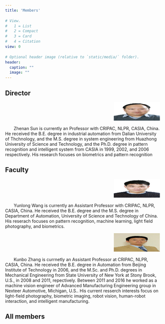 ```yaml
---
title: 'Members'

# View.
#   1 = List
#   2 = Compact
#   3 = Card
#   4 = Citation
view: 0

# Optional header image (relative to `static/media/` folder).
header:
  caption: ""
  image: ""
---
```

## Director

<div align=right><img src="Zhenan Sun.png" alt="Zhenan Sun" width="150" height="60" /></div>

&emsp;&emsp;Zhenan Sun is currently an Professor with CRIPAC, NLPR, CASIA, China. He received the B.E. degree in industrial automation from Dalian University of Thchnology, and the M.S. degree in system engineering from Huazhong University of Science and Technology, and the Ph.D. degree in pattern recognition and intelligent system from CASIA in 1999, 2002, and 2006 respectively. His research focuses on biometrics and pattern recognition

## Faculty

<div align=right><img src="Yunlong Wang.png" alt="Yunlong Wang" width="150" height="60" /></div>

&emsp;&emsp;Yunlong Wang is currently an Assistant Professor with CRIPAC, NLPR, CASIA, China. He received the B.E. degree and the 
M.S. degree in Department of Automation, University of Science and Technology of China. His reserach focuses on pattern recognition, machine learning, light field photography, and biometrics.

<div align=right><img src="Kunbo Zhang.png" alt="Kunbo Zhang" width="150" height="60" /></div>

&emsp;&emsp;Kunbo Zhang is currnetly an Assistant Professor at CRIPAC, NLPR, CASIA, China. He received the B.E.
degree in Automation from Beijing Institute of Technology in 2006, and the M.Sc. and Ph.D. degrees in Mechanical 
Engineering from State University of New York at Stony Brook, U.S., in 2008 and 2011, repectively. Between 2011 and 2016 he worked as a machine vision engineer of Advanced Manufacturing Engineering group in Nexteer Automotive, Michigan, U.S..
His current resserch interests focus on light-field photography, biometric imaging, robot vision, human-robot interaction,
and intelligent manufacturing.

## All members
